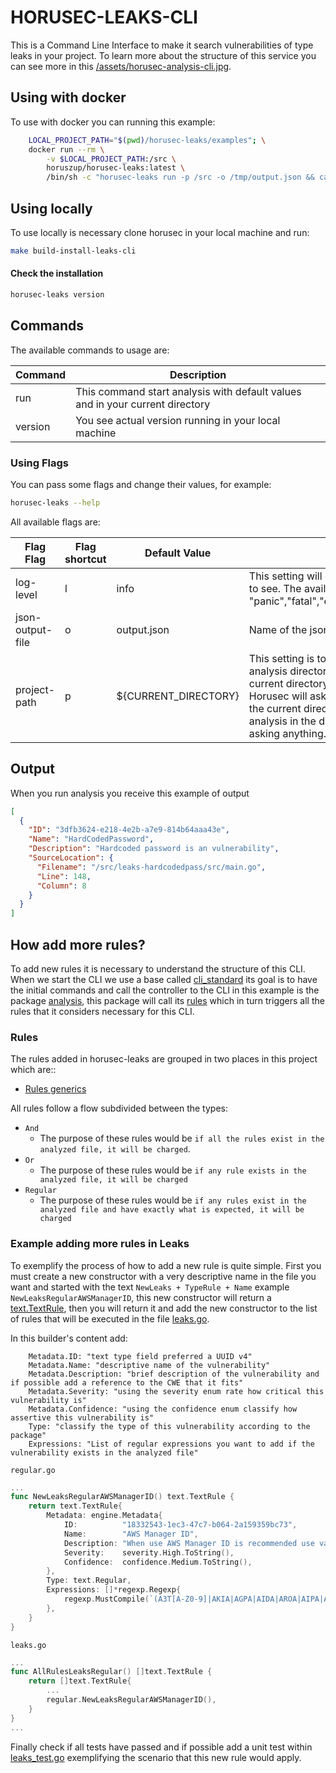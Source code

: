 # HORUSEC-LEAKS-CLI
This is a Command Line Interface to make it search vulnerabilities of type leaks in your project.
To learn more about the structure of this service you can see more in this <a href="../assets/horusec-analysis-cli.jpg">/assets/horusec-analysis-cli.jpg</a>.

## Using with docker
To use with docker you can running this example:
```bash
    LOCAL_PROJECT_PATH="$(pwd)/horusec-leaks/examples"; \
    docker run --rm \
        -v $LOCAL_PROJECT_PATH:/src \
        horuszup/horusec-leaks:latest \
        /bin/sh -c "horusec-leaks run -p /src -o /tmp/output.json && cat /tmp/output.json"
```

## Using locally
To use locally is necessary clone horusec in your local machine and run:
```bash
make build-install-leaks-cli
```

#### Check the installation
```bash
horusec-leaks version
```

## Commands
The available commands to usage are:

| Command | Description |
|---------|-------------|
| run     | This command start analysis with default values and in your current directory |
| version | You see actual version running in your local machine |

### Using Flags
You can pass some flags and change their values, for example:
```bash
horusec-leaks --help
```

All available flags are:

| Flag Flag        | Flag shortcut | Default Value        | Description |
|------------------|---------------|----------------------|-------------|
| log-level        | l             | info                 | This setting will define what level of logging I want to see. The available levels are: "panic","fatal","error","warn","info","debug","trace" |
| json-output-file | o             | output.json          | Name of the json file to save result of the analysis |
| project-path     | p             | ${CURRENT_DIRECTORY} | This setting is to know if I want to change the analysis directory and do not want to run in the current directory. If this value is not passed, Horusec will ask if you want to run the analysis in the current directory. If you pass it it will start the analysis in the directory informed by you without asking anything. |

## Output
When you run analysis you receive this example of output
```json
[
  {
    "ID": "3dfb3624-e218-4e2b-a7e9-814b64aaa43e",
    "Name": "HardCodedPassword",
    "Description": "Hardcoded password is an vulnerability",
    "SourceLocation": {
      "Filename": "/src/leaks-hardcodedpass/src/main.go",
      "Line": 148,
      "Column": 8
    }
  }
]
```

## How add more rules?
To add new rules it is necessary to understand the structure of this CLI. When we start the CLI we use a base called [cli_standard](/development-kit/pkg/cli_standard) its goal is to have the initial commands and call the controller to the CLI in this example is the package [analysis](/development-kit/pkg/engines/leaks/analysis), this package will call its [rules](/development-kit/pkg/engines/leaks/analysis) which in turn triggers all the rules that it considers necessary for this CLI.
### Rules
The rules added in horusec-leaks are grouped in two places in this project which are::
* [Rules generics](/development-kit/pkg/enums/engine/advisories/leaks)

All rules follow a flow subdivided between the types:
* `And`
    * The purpose of these rules would be `if all the rules exist in the analyzed file, it will be charged`. 
* `Or`
    * The purpose of these rules would be `if any rule exists in the analyzed file, it will be charged`
* `Regular`
    * The purpose of these rules would be `if any rules exist in the analyzed file and have exactly what is expected, it will be charged`  

### Example adding more rules in Leaks
To exemplify the process of how to add a new rule is quite simple. First you must create a new constructor with a very descriptive name in the file you want and started with the text `NewLeaks + TypeRule + Name` example `NewLeaksRegularAWSManagerID`, this new constructor will return a [text.TextRule](https://github.com/ZupIT/horusec-engine/text), then you will return it and add the new constructor to the list of rules that will be executed in the file [leaks.go](/development-kit/pkg/enums/engine/advisories/leaks/leaks.go).

In this builder's content add:
```text
    Metadata.ID: "text type field preferred a UUID v4"
    Metadata.Name: "descriptive name of the vulnerability"
    Metadata.Description: "brief description of the vulnerability and if possible add a reference to the CWE that it fits"
    Metadata.Severity: "using the severity enum rate how critical this vulnerability is"
    Metadata.Confidence: "using the confidence enum classify how assertive this vulnerability is"
    Type: "classify the type of this vulnerability according to the package"
    Expressions: "List of regular expressions you want to add if the vulnerability exists in the analyzed file"
```

`regular.go`
```go
...
func NewLeaksRegularAWSManagerID() text.TextRule {
	return text.TextRule{
		Metadata: engine.Metadata{
			ID:          "18332543-1ec3-47c7-b064-2a159359bc73",
			Name:        "AWS Manager ID",
			Description: "When use AWS Manager ID is recommended use vault or environment variable encrypted for the best security. For more information checkout the CWE-798 (https://cwe.mitre.org/data/definitions/798.html) advisory.",
			Severity:    severity.High.ToString(),
			Confidence:  confidence.Medium.ToString(),
		},
		Type: text.Regular,
		Expressions: []*regexp.Regexp{
			regexp.MustCompile(`(A3T[A-Z0-9]|AKIA|AGPA|AIDA|AROA|AIPA|ANPA|ANVA|ASIA)[A-Z0-9]{16}`),
		},
	}
}
```

`leaks.go`
```go
...
func AllRulesLeaksRegular() []text.TextRule {
    return []text.TextRule{
        ...
        regular.NewLeaksRegularAWSManagerID(),
    }
}
...
```

Finally check if all tests have passed and if possible add a unit test within [leaks_test.go](/development-kit/pkg/enums/engine/advisories/leaks/leaks_test.go) exemplifying the scenario that this new rule would apply.
